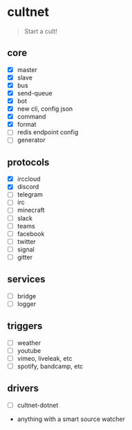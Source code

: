 # cultnet

> Start a cult!

## core

- [x] master
- [x] slave
- [x] bus
- [x] send-queue
- [x] bot
- [x] new cli, config json
- [x] command
- [x] format
- [ ] redis endpoint config
- [ ] generator

## protocols

- [x] irccloud
- [x] discord
- [ ] telegram
- [ ] irc
- [ ] minecraft
- [ ] slack
- [ ] teams
- [ ] facebook
- [ ] twitter
- [ ] signal
- [ ] gitter

## services

- [ ] bridge
- [ ] logger

## triggers

- [ ] weather
- [ ] youtube
- [ ] vimeo, liveleak, etc
- [ ] spotify, bandcamp, etc

## drivers

- [ ] cultnet-dotnet
- anything with a smart source watcher
